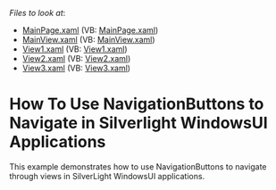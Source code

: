 <!-- default file list -->
*Files to look at*:

* [MainPage.xaml](./CS/SilverlightApplication1/MainPage.xaml) (VB: [MainPage.xaml](./VB/SilverlightApplication1/MainPage.xaml))
* [MainView.xaml](./CS/SilverlightApplication1/MainView.xaml) (VB: [MainView.xaml](./VB/SilverlightApplication1/MainView.xaml))
* [View1.xaml](./CS/SilverlightApplication1/View1.xaml) (VB: [View1.xaml](./VB/SilverlightApplication1/View1.xaml))
* [View2.xaml](./CS/SilverlightApplication1/View2.xaml) (VB: [View2.xaml](./VB/SilverlightApplication1/View2.xaml))
* [View3.xaml](./CS/SilverlightApplication1/View3.xaml) (VB: [View3.xaml](./VB/SilverlightApplication1/View3.xaml))
<!-- default file list end -->
# How To Use NavigationButtons to Navigate in Silverlight WindowsUI Applications


<p>This example demonstrates how to use NavigationButtons to navigate through views in SilverLight WindowsUI applications.</p>

<br/>


